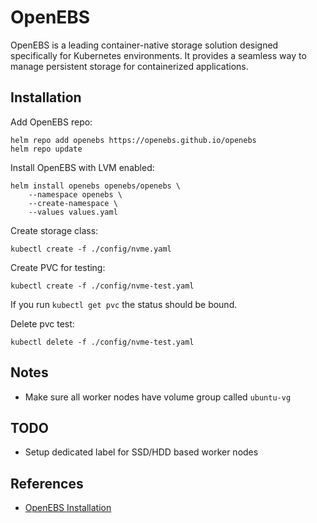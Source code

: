 # OpenEBS

OpenEBS is a leading container-native storage solution designed specifically for
Kubernetes environments. It provides a seamless way to manage persistent storage
for containerized applications.

## Installation

Add OpenEBS repo:

```shell
helm repo add openebs https://openebs.github.io/openebs
helm repo update
```

Install OpenEBS with LVM enabled:

```shell
helm install openebs openebs/openebs \
    --namespace openebs \
    --create-namespace \
    --values values.yaml
```

Create storage class:

```shell
kubectl create -f ./config/nvme.yaml
```

Create PVC for testing:

```shell
kubectl create -f ./config/nvme-test.yaml
```

If you run `kubectl get pvc` the status should be bound.

Delete pvc test:

```shell
kubectl delete -f ./config/nvme-test.yaml
```

## Notes

-   Make sure all worker nodes have volume group called `ubuntu-vg`

## TODO

-   Setup dedicated label for SSD/HDD based worker nodes

## References

-   [OpenEBS Installation](https://openebs.io/docs/user-guides/local-storage-user-guide/local-pv-lvm/lvm-installation)
